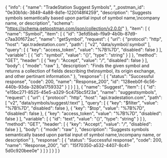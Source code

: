 {
  "info": {
    "name": "TradeStation Suggest Symbols",
    "_postman_id": "0e30b1dc-3849-4a88-8d1e-1220148f4259",
    "description": "Suggests symbols semantically based upon partial input of symbol name,\ncompany name, or description",
    "schema": "https://schema.getpostman.com/json/collection/v2.0.0/"
  },
  "item": [
    {
      "name": "Symbol",
      "item": [
        {
          "id": "3efd5bab-f9a9-4b0b-87d9-c7aa30f672ac",
          "name": "getSymbol",
          "request": {
            "url": {
              "protocol": "http",
              "host": "api.tradestation.com",
              "path": [
                "v2",
                "data/symbol/:symbol"
              ],
              "query": [
                {
                  "key": "access_token",
                  "value": "%7B%7D",
                  "disabled": false
                }
              ],
              "variable": [
                {
                  "id": "symbol",
                  "value": "{}",
                  "type": "string"
                }
              ]
            },
            "method": "GET",
            "header": [
              {
                "key": "Accept",
                "value": "*/*",
                "disabled": false
              }
            ],
            "body": {
              "mode": "raw"
            },
            "description": "Finds the given symbol and returns a collection of fields describing the\nsymbol, its origin exchange, and other pertinant information."
          },
          "response": [
            {
              "status": "Successful response",
              "code": 200,
              "name": "Response_200",
              "id": "128eeb0f-6c56-440b-93da-3280a1759332"
            }
          ]
        }
      ]
    },
    {
      "name": "Suggest",
      "item": [
        {
          "id": "e15bc271-8525-45e5-a329-5c475bc5f23a",
          "name": "suggestsymbols",
          "request": {
            "url": {
              "protocol": "http",
              "host": "api.tradestation.com",
              "path": [
                "v2",
                "data/symbols/suggest/:text"
              ],
              "query": [
                {
                  "key": "$filter",
                  "value": "%7B%7D",
                  "disabled": false
                },
                {
                  "key": "$top",
                  "value": "%7B%7D",
                  "disabled": false
                },
                {
                  "key": "access_token",
                  "value": "%7B%7D",
                  "disabled": false
                }
              ],
              "variable": [
                {
                  "id": "text",
                  "value": "{}",
                  "type": "string"
                }
              ]
            },
            "method": "GET",
            "header": [
              {
                "key": "Accept",
                "value": "*/*",
                "disabled": false
              }
            ],
            "body": {
              "mode": "raw"
            },
            "description": "Suggests symbols semantically based upon partial input of symbol name,\ncompany name, or description"
          },
          "response": [
            {
              "status": "Successful response",
              "code": 200,
              "name": "Response_200",
              "id": "15f70350-a532-4407-8c41-5d0c920bee0e"
            }
          ]
        }
      ]
    }
  ]
}